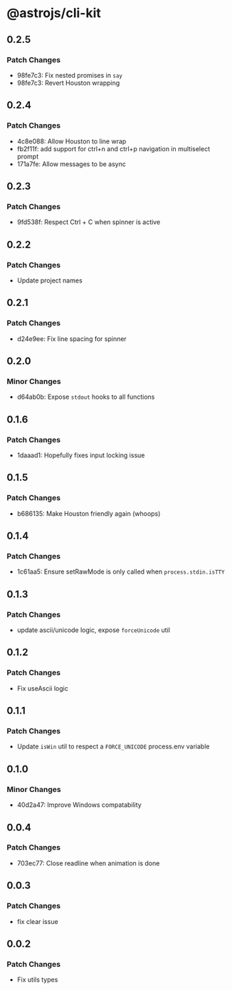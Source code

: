 # @astrojs/cli-kit

## 0.2.5

### Patch Changes

- 98fe7c3: Fix nested promises in `say`
- 98fe7c3: Revert Houston wrapping

## 0.2.4

### Patch Changes

- 4c8e088: Allow Houston to line wrap
- fb2f11f: add support for ctrl+n and ctrl+p navigation in multiselect prompt
- 171a7fe: Allow messages to be async

## 0.2.3

### Patch Changes

- 9fd538f: Respect Ctrl + C when spinner is active

## 0.2.2

### Patch Changes

- Update project names

## 0.2.1

### Patch Changes

- d24e9ee: Fix line spacing for spinner

## 0.2.0

### Minor Changes

- d64ab0b: Expose `stdout` hooks to all functions

## 0.1.6

### Patch Changes

- 1daaad1: Hopefully fixes input locking issue

## 0.1.5

### Patch Changes

- b686135: Make Houston friendly again (whoops)

## 0.1.4

### Patch Changes

- 1c61aa5: Ensure setRawMode is only called when `process.stdin.isTTY`

## 0.1.3

### Patch Changes

- update ascii/unicode logic, expose `forceUnicode` util

## 0.1.2

### Patch Changes

- Fix useAscii logic

## 0.1.1

### Patch Changes

- Update `isWin` util to respect a `FORCE_UNICODE` process.env variable

## 0.1.0

### Minor Changes

- 40d2a47: Improve Windows compatability

## 0.0.4

### Patch Changes

- 703ec77: Close readline when animation is done

## 0.0.3

### Patch Changes

- fix clear issue

## 0.0.2

### Patch Changes

- Fix utils types
